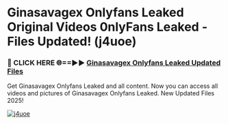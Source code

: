 # Ginasavagex Onlyfans Leaked Original Videos 0nlyFans Leaked - Files Updated! (j4uoe)

<h3>🔴 CLICK HERE 🌐==►► <a href="https://tinyurl.com/4seja8ks" rel="nofollow">Ginasavagex Onlyfans Leaked Updated Files</a></h3>

Get Ginasavagex Onlyfans Leaked and all content. Now you can access all videos and pictures of Ginasavagex Onlyfans Leaked. New Updated Files 2025!

[![j4uoe](https://i.imgur.com/EWjZXRe.gif)](https://tinyurl.com/4seja8ks)
